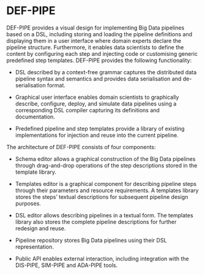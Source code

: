 # DEF-PIPE
DEF-PIPE provides a visual design for implementing Big Data pipelines based on a DSL, including storing and loading the pipeline definitions and displaying them in a user interface where domain experts declare the pipeline structure. Furthermore, it enables data scientists to define the content by configuring each step and injecting code or customising generic predefined step templates. 
DEF-PIPE provides the following functionality: 

- DSL described by a context-free grammar captures the distributed data pipeline syntax and semantics and provides data serialisation and de-serialisation format. 

- Graphical user interface enables domain scientists to graphically describe, configure, deploy, and simulate data pipelines using a corresponding DSL compiler capturing its definitions and documentation. 

- Predefined pipeline and step templates provide a library of existing implementations for injection and reuse into the current pipeline. 

The architecture of DEF-PIPE consists of four components: 

- Schema editor allows a graphical construction of the Big Data pipelines through drag-and-drop operations of the step descriptions stored in the template library. 

- Templates editor is a graphical component for describing pipeline steps through their parameters and resource requirements. A templates library stores the steps’ textual descriptions for subsequent pipeline design purposes. 

- DSL editor allows describing pipelines in a textual form. The templates library also stores the complete pipeline descriptions for further redesign and reuse. 

- Pipeline repository stores Big Data pipelines using their DSL representation. 

- Public API enables external interaction, including integration with the DIS-PIPE, SIM-PIPE and ADA-PIPE tools. 
